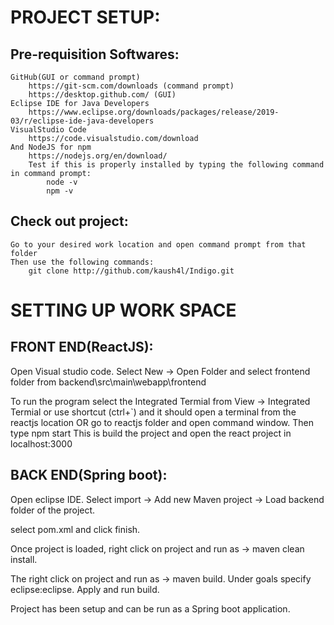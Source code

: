 
# PROJECT SETUP:

## Pre-requisition Softwares:
	GitHub(GUI or command prompt)
		https://git-scm.com/downloads (command prompt)
		https://desktop.github.com/ (GUI)
	Eclipse IDE for Java Developers
		https://www.eclipse.org/downloads/packages/release/2019-03/r/eclipse-ide-java-developers
	VisualStudio Code
		https://code.visualstudio.com/download
	And NodeJS for npm
		https://nodejs.org/en/download/
		Test if this is properly installed by typing the following command in command prompt:
			node -v
			npm -v
		
## Check out project:
	Go to your desired work location and open command prompt from that folder
	Then use the following commands:	
		git clone http://github.com/kaush4l/Indigo.git

# SETTING UP WORK SPACE
## FRONT END(ReactJS):
Open Visual studio code.
Select New → Open Folder and select frontend folder from backend\src\main\webapp\frontend

To run the program select the Integrated Termial from View → Integrated Termial or use shortcut (ctrl+`) and it should open a terminal from the reactjs location
OR go to reactjs folder and open command window.
Then type 
	npm start 
This is build the project and open the react project in localhost:3000 


## BACK END(Spring boot):
Open eclipse IDE.
Select import -> Add new Maven project -> Load backend folder of the project.

select pom.xml and click finish.

Once project is loaded, right click on project and run as → maven clean install.

The right click on project and run as → maven build.
Under goals specify eclipse:eclipse.
Apply and run build.

Project has been setup and can be run as a Spring boot application.

